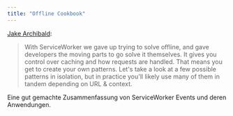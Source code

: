 ```yaml
---
title: "Offline Cookbook"
---
```


[Jake Archibald](http://jakearchibald.com/2014/offline-cookbook/):

> With ServiceWorker we gave up trying to solve offline, and gave developers the moving parts to go solve it themselves. It gives you control over caching and how requests are handled. That means you get to create your own patterns. Let's take a look at a few possible patterns in isolation, but in practice you'll likely use many of them in tandem depending on URL & context.

Eine gut gemachte Zusammenfassung von ServiceWorker Events und deren Anwendungen.